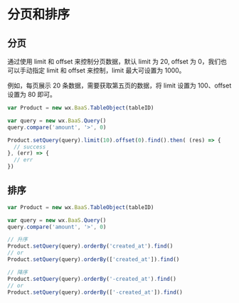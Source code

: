 # 分页和排序

## 分页

通过使用 limit 和 offset 来控制分页数据，默认 limit 为 20, offset 为 0，我们也可以手动指定 limit 和 offset 来控制，limit 最大可设置为 1000。

例如，每页展示 20 条数据，需要获取第五页的数据，将 limit 设置为 100、offset 设置为 80 即可。

```js
var Product = new wx.BaaS.TableObject(tableID)

var query = new wx.BaaS.Query()
query.compare('amount', '>', 0)

Product.setQuery(query).limit(10).offset(0).find().then( (res) => {
  // success
}, (err) => {
  // err
})
```

## 排序

```js
var Product = new wx.BaaS.TableObject(tableID)

var query = new wx.BaaS.Query()
query.compare('amount', '>', 0)

// 升序
Product.setQuery(query).orderBy('created_at').find()
// or
Product.setQuery(query).orderBy(['created_at']).find()

// 降序
Product.setQuery(query).orderBy('-created_at').find()
// or
Product.setQuery(query).orderBy(['-created_at']).find()
```